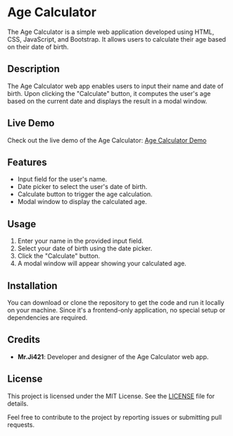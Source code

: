 # Age Calculator

The Age Calculator is a simple web application developed using HTML, CSS, JavaScript, and Bootstrap. It allows users to calculate their age based on their date of birth.

## Description

The Age Calculator web app enables users to input their name and date of birth. Upon clicking the "Calculate" button, it computes the user's age based on the current date and displays the result in a modal window.

## Live Demo

Check out the live demo of the Age Calculator: [Age Calculator Demo](https://mrji421.github.io/Age_Calculator_JS/)

## Features

- Input field for the user's name.
- Date picker to select the user's date of birth.
- Calculate button to trigger the age calculation.
- Modal window to display the calculated age.

## Usage

1. Enter your name in the provided input field.
2. Select your date of birth using the date picker.
3. Click the "Calculate" button.
4. A modal window will appear showing your calculated age.

## Installation

You can download or clone the repository to get the code and run it locally on your machine. Since it's a frontend-only application, no special setup or dependencies are required.

## Credits

- **Mr.Ji421**: Developer and designer of the Age Calculator web app.

## License

This project is licensed under the MIT License. See the [LICENSE](LICENSE) file for details.

Feel free to contribute to the project by reporting issues or submitting pull requests.
